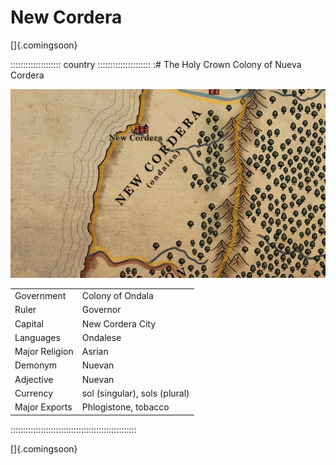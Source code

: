 # New Cordera

[]{.comingsoon}

:::::::::::::::::::: country :::::::::::::::::::::
:# The Holy Crown Colony of Nueva Cordera

![Map of New Cordera, by Robert Altbauer](assets/Maps/Details/World/New_Cordera.jpg "Map of New Cordera, by Robert Altbauer")

|                |                               |
| -------------- | ----------------------------- |
| Government     | Colony of Ondala              |
| Ruler          | Governor                      |
| Capital        | New Cordera City              |
| Languages      | Ondalese                      |
| Major Religion | Asrian                        |
| Demonym        | Nuevan                        |
| Adjective      | Nuevan                        |
| Currency       | sol (singular), sols (plural) |
| Major Exports  | Phlogistone, tobacco          |
::::::::::::::::::::::::::::::::::::::::::::::::::

[]{.comingsoon}
